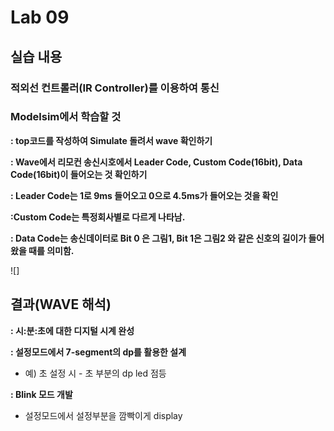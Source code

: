 # Lab 09
## 실습 내용
### ****적외선 컨트롤러(IR Controller)를 이용하여 통신****


### Modelsim에서 학습할 것

**:  top코드를 작성하여 Simulate 돌려서 wave 확인하기**

**: Wave에서 리모컨 송신시호에서 Leader Code, Custom Code(16bit), Data Code(16bit)이 들어오는 것 확인하기**

**: Leader Code는 1로 9ms 들어오고 0으로 4.5ms가 들어오는 것을 확인**

**:Custom Code는 특정회사별로 다르게 나타남.**

**: Data Code는 송신데이터로 Bit 0 은 그림1, Bit 1은 그림2 와 같은 신호의 길이가 들어왔을 때를 의미함.**

![]


## 결과(WAVE 해석)

**:  시:분:초에 대한 디지털 시계 완성**

**:  설정모드에서 7-segment의 dp를 활용한 설계**
* 예) 초 설정 시 - 초 부분의 dp led 점등

**:  Blink 모드 개발**
* 설정모드에서 설정부분을 깜빡이게 display



<!--stackedit_data:
eyJoaXN0b3J5IjpbLTU1NTE5NTMzNSwxMzg5NzQxNzA3XX0=
-->